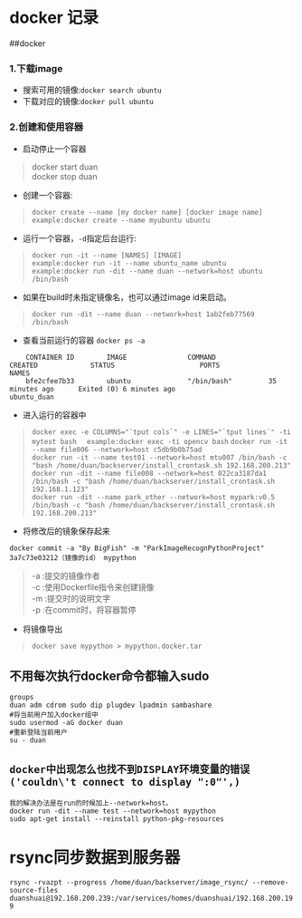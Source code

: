 # docker 记录

##docker 


### 1.下载image
- 搜索可用的镜像:`docker search ubuntu `
- 下载对应的镜像:`docker pull ubuntu  `  

### 2.创建和使用容器  
- 启动停止一个容器  

> docker start duan  
> docker stop duan  

- 创建一个容器:  

>  `docker create --name [my docker name] [docker image name]`  
	`example:docker create --name myubuntu ubuntu`
- 运行一个容器，`-d`指定后台运行:  
> `docker run -it --name [NAMES] [IMAGE]`  
> `example:docker run -it --name ubuntu_name ubuntu`  
> `example:docker run -dit --name duan --network=host ubuntu /bin/bash`   

- 如果在build时未指定镜像名，也可以通过image id来启动。  

>	`docker run -dit --name duan --network=host 1ab2feb77569 /bin/bash`  

- 查看当前运行的容器 `docker ps -a`

```
	CONTAINER ID        IMAGE               COMMAND             	CREATED             STATUS                     PORTS               	NAMES
	bfe2cfee7b33        ubuntu              "/bin/bash"         35 minutes ago      Exited (0) 6 minutes ago                       ubuntu_duan
```
- 进入运行的容器中  
> ``docker exec -e COLUMNS="`tput cols`" -e LINES="`tput lines`" -ti mytest bash  ``
> `example:docker exec -ti opencv bash`
> `docker run -it --name file006 --network=host c5db9b0b75ad`  
> ``docker run -it --name test01 --network=host mtu007 /bin/bash -c "bash /home/duan/backserver/install_crontask.sh 192.168.200.213"``  
> ``docker run -dit --name file008 --network=host 022ca3187da1 /bin/bash -c "bash /home/duan/backserver/install_crontask.sh 192.168.1.123"``  
> ``docker run -dit --name park_other --network=host mypark:v0.5 /bin/bash -c "bash /home/duan/backserver/install_crontask.sh 192.168.200.213"``



- 将修改后的镜象保存起来  

 ``docker commit -a "By BigFish" -m "ParkImageRecognPythonProject" 3a7c73e03212（镜像的id） mypython``
 
> -a :提交的镜像作者  
> -c :使用Dockerfile指令来创建镜像  
> -m :提交时的说明文字  
> -p :在commit时，将容器暂停  

- 将镜像导出  

> `docker save mypython > mypython.docker.tar`


## 不用每次执行docker命令都输入sudo
```
groups
duan adm cdrom sudo dip plugdev lpadmin sambashare
#将当前用户加入docker组中
sudo usermod -aG docker duan
#重新登陆当前用户
su - duan
```

## `docker中出现怎么也找不到DISPLAY环境变量的错误 ('couldn\'t connect to display ":0"',) `
```
我的解决办法是在run的时候加上--network=host。
docker run -dit --name test --network=host mypython 
sudo apt-get install --reinstall python-pkg-resources
```

# rsync同步数据到服务器
`rsync -rvazpt --progress /home/duan/backserver/image_rsync/ --remove-source-files duanshuai@192.168.200.239:/var/services/homes/duanshuai/192.168.200.199`


